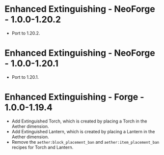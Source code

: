 # Enhanced Extinguishing - NeoForge - 1.0.0-1.20.2

- Port to 1.20.2.

# Enhanced Extinguishing - NeoForge - 1.0.0-1.20.1

- Port to 1.20.1.

# Enhanced Extinguishing - Forge - 1.0.0-1.19.4

- Add Extinguished Torch, which is created by placing a Torch in the Aether dimension.
- Add Extinguished Lantern, which is created by placing a Lantern in the Aether dimension.
- Remove the `aether:block_placement_ban` and `aether:item_placement_ban` recipes for Torch and Lantern.
